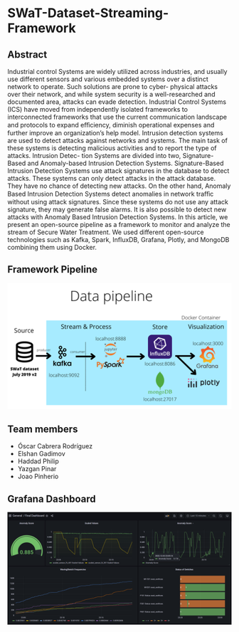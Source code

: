 # SWaT-Dataset-Streaming-Framework

## Abstract

Industrial control Systems are widely utilized across industries, and usually use different sensors and
various embedded systems over a distinct network to operate. Such solutions are prone to cyber-
physical attacks over their network, and while system security is a well-researched and documented
area, attacks can evade detection. Industrial Control Systems (ICS) have moved from independently
isolated frameworks to interconnected frameworks that use the current communication landscape and
protocols to expand eﬀiciency, diminish operational expenses and further improve an organization’s
help model.
Intrusion detection systems are used to detect attacks against networks and systems. The main task
of these systems is detecting malicious activities and to report the type of attacks. Intrusion Detec-
tion Systems are divided into two, Signature-Based and Anomaly-based Intrusion Detection Systems.
Signature-Based Intrusion Detection Systems use attack signatures in the database to detect attacks.
These systems can only detect attacks in the attack database. They have no chance of detecting new
attacks. On the other hand, Anomaly Based Intrusion Detection Systems detect anomalies in network
traﬀic without using attack signatures. Since these systems do not use any attack signature, they
may generate false alarms. It is also possible to detect new attacks with Anomaly Based Intrusion
Detection Systems.
In this article, we present an open-source pipeline as a framework to monitor and analyze the stream of
Secure Water Treatment. We used different open-source technologies such as Kafka, Spark, InfluxDB,
Grafana, Plotly, and MongoDB combining them using Docker.

## Framework Pipeline

![pipeline](./data_pipeline.png)

## Team members

- Óscar Cabrera Rodríguez
- Elshan Gadimov
- Haddad Philip
- Yazgan Pinar
- Joao Pinherio

## Grafana Dashboard

![Grafana](./dashboards/final_dashboard.png)
